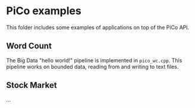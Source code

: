 # PiCo examples

This folder includes some examples of applications on top of the PiCo API.

## Word Count
The Big Data "hello world!" pipeline is implemented in `pico_wc.cpp`.
This pipeline works on bounded data, reading from and writing to text files.

## Stock Market
...